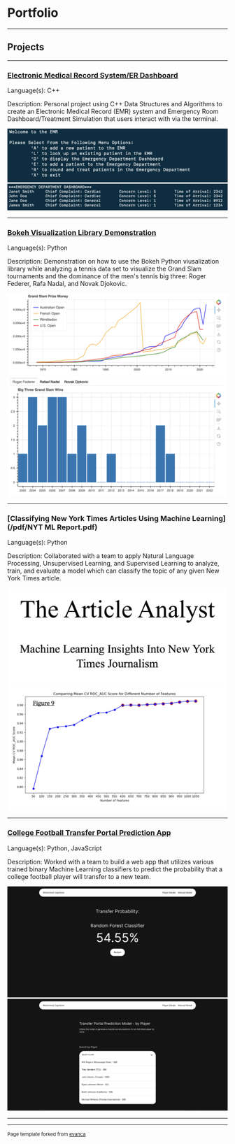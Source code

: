 # Portfolio

---

## Projects 

---

### [Electronic Medical Record System/ER Dashboard](https://github.com/yashdave96/EMR-Project)

Language(s): C++ 

Description: Personal project using C++ Data Structures and Algorithms to create an Electronic Medical Record (EMR) system and Emergency Room Dashboard/Treatment Simulation that users interact with via the terminal. 

<img src = "images/EMR Image.png">

<img src = "images/EMR Image 2.png">

---
### [Bokeh Visualization Library Demonstration](https://github.com/yashdave96/Bokeh-Demonstration)

Language(s): Python 

Description: Demonstration on how to use the Bokeh Python viusalization library while analyzing a tennis data set to visualize the Grand Slam tournaments and the dominance of the men's tennis big three: Roger Federer, Rafa Nadal, and Novak Djokovic. 

<img src = "images/Bokeh Image.png"> 

<img src = "images/Bokeh Image 2.png">

---
### [Classifying New York Times Articles Using Machine Learning](/pdf/NYT ML Report.pdf)

Language(s): Python

Description: Collaborated with a team to apply Natural Language Processing, Unsupervised Learning, and Supervised Learning to analyze,  train, and evaluate a model which can classify the topic of any given New York Times article.

<img src = "images/NYT Class Image 1.png">

<img src = "images/NYT Class Image 2.png">

---
### [College Football Transfer Portal Prediction App](https://wolverines-capstone.vercel.app/)

Language(s): Python, JavaScript

Description: Worked with a team to build a web app that utilizes various trained binary Machine Learning classifiers to predict the probability that a college football player will transfer to a new team.

<img src = "images/Capstone Img 1.png">

<img src = "images/Capstone Img 2.png">


---


---
<p style="font-size:11px">Page template forked from <a href="https://github.com/evanca/quick-portfolio">evanca</a></p>
<!-- Remove above link if you don't want to attibute -->
